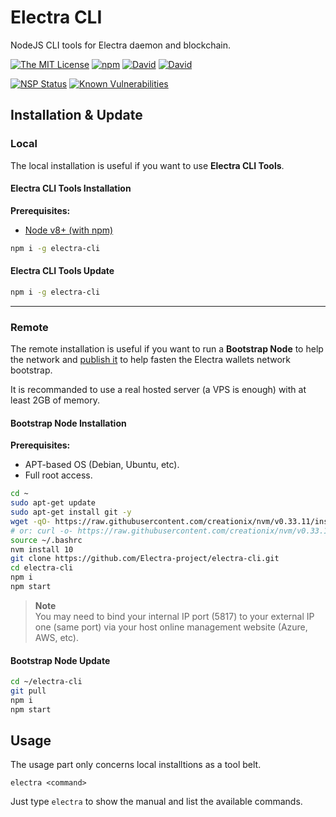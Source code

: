 # Electra CLI

NodeJS CLI tools for Electra daemon and blockchain.

[![The MIT License](https://img.shields.io/badge/license-MIT-orange.svg?style=flat-square)](http://opensource.org/licenses/MIT)
[![npm](https://img.shields.io/npm/v/electra-cli.svg?style=flat-square)](https://www.npmjs.com/package/electra-cli)
[![David](https://img.shields.io/david/Electra-project/electra-cli.svg?style=flat-square)](https://david-dm.org/Electra-project/electra-cli)
[![David](https://img.shields.io/david/dev/Electra-project/electra-cli.svg?style=flat-square)](https://david-dm.org/InspiredBeings/electra-cli)

[![NSP Status](https://nodesecurity.io/orgs/electra-project/projects/60adf17a-da9b-467c-96ef-84ae7e4280b6/badge)](https://nodesecurity.io/orgs/electra-project/projects/60adf17a-da9b-467c-96ef-84ae7e4280b6)
[![Known Vulnerabilities](https://snyk.io/test/github/Electra-project/electra-cli/badge.svg)](https://snyk.io/test/github/Electra-project/electra-cli)

## Installation & Update

### Local

The local installation is useful if you want to use **Electra CLI Tools**.

#### Electra CLI Tools Installation

**Prerequisites:**
- [Node v8+ (with npm)](https://nodejs.org)

```bash
npm i -g electra-cli
```

#### Electra CLI Tools Update

```bash
npm i -g electra-cli
```

---

### Remote

The remote installation is useful if you want to run a **Bootstrap Node** to help the network and [publish it](https://stats.uptimerobot.com/YykwxtXwq) to help fasten the Electra wallets network bootstrap.

It is recommanded to use a real hosted server (a VPS is enough) with at least 2GB of memory.

#### Bootstrap Node Installation

**Prerequisites:**
- APT-based OS (Debian, Ubuntu, etc).
- Full root access.

```bash
cd ~
sudo apt-get update
sudo apt-get install git -y
wget -qO- https://raw.githubusercontent.com/creationix/nvm/v0.33.11/install.sh | bash
# or: curl -o- https://raw.githubusercontent.com/creationix/nvm/v0.33.11/install.sh | bash
source ~/.bashrc
nvm install 10
git clone https://github.com/Electra-project/electra-cli.git
cd electra-cli
npm i
npm start
```

> **Note**<br>
> You may need to bind your internal IP port (5817) to your external IP one (same port) via your host online management website (Azure, AWS, etc).

#### Bootstrap Node Update

```bash
cd ~/electra-cli
git pull
npm i
npm start
```

## Usage

The usage part only concerns local installtions as a tool belt.

    electra <command>

Just type `electra` to show the manual and list the available commands.
